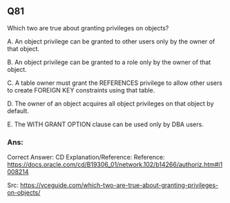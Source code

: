 ## Q81

Which two are true about granting privileges on objects?

A. An object privilege can be granted to other users only by the owner of that object.

B. An object privilege can be granted to a role only by the owner of that object.

C. A table owner must grant the REFERENCES privilege to allow other users to create FOREIGN KEY constraints using that table.

D. The owner of an object acquires all object privileges on that object by default.

E. The WITH GRANT OPTION clause can be used only by DBA users.

### Ans: 

Correct Answer: CD
Explanation/Reference:
Reference: https://docs.oracle.com/cd/B19306_01/network.102/b14266/authoriz.htm#i1008214

Src: https://vceguide.com/which-two-are-true-about-granting-privileges-on-objects/